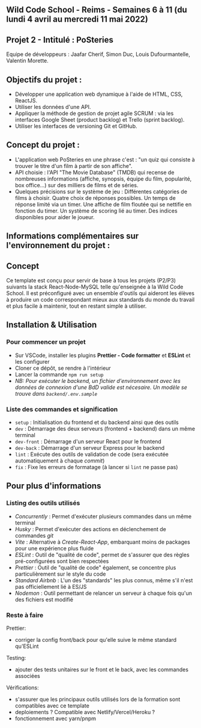 ## Wild Code School - Reims - Semaines 6 à 11 (du lundi 4 avril au mercredi 11 mai 2022)

## Projet 2 - Intitulé : PoSteries

Equipe de développeurs : 
Jaafar Cherif, Simon Duc, Louis Dufourmantelle, Valentin Morette.

## Objectifs du projet :

- Développer une application web dynamique à l'aide de HTML, CSS, ReactJS.
- Utiliser les données d'une API.
- Appliquer la méthode de gestion de projet agile SCRUM : via les interfaces Google Sheet (product backlog) et Trello (sprint backlog).
- Utiliser les interfaces de versioning Git et GitHub.

## Concept du projet : 

- L'application web PoSteries en une phrase c'est : "un quiz qui consiste à trouver le titre d'un film à partir de son affiche".
- API choisie : l'API "The Movie Database" (TMDB) qui recense de nombreuses informations (affiche, synopsis, équipe du film, popularité, box office...) sur des milliers de films et de séries.
- Quelques précisions sur le système de jeu :
        Différentes catégories de films à choisir.
        Quatre choix de réponses possibles.
        Un temps de réponse limité via un timer.
        Une affiche de film floutée qui se nettifie en fonction du timer.
        Un système de scoring lié au timer.
        Des indices disponibles pour aider le joueur.

## Informations complémentaires sur l'environnement du projet :

## Concept

Ce template est conçu pour servir de base à tous les projets (P2/P3) suivants la stack React-Node-MySQL telle qu'enseignée à la Wild Code School. Il est préconfiguré avec un ensemble d'outils qui aideront les élèves à produire un code correspondant mieux aux standards du monde du travail et plus facile à maintenir, tout en restant simple à utiliser.

## Installation & Utilisation

### Pour commencer un projet

- Sur VSCode, installer les plugins **Prettier - Code formatter** et **ESLint** et les configurer
- Cloner ce dépôt, se rendre à l'intérieur
- Lancer la commande `npm run setup`
- _NB: Pour exécuter le backend, un fichier d'environnement avec les données de connexion d'une BdD valide est nécesaire. Un modèle se trouve dans `backend/.env.sample`_

### Liste des commandes et signification

- `setup` : Initialisation du frontend et du backend ainsi que des outils
- `dev` : Démarrage des deux serveurs (frontend + backend) dans un même terminal
- `dev-front` : Démarrage d'un serveur React pour le frontend
- `dev-back` : Démarrage d'un serveur Express pour le backend
- `lint` : Exécute des outils de validation de code (sera exécutée automatiquement à chaque _commit_)
- `fix` : Fixe les erreurs de formatage (à lancer si `lint` ne passe pas)

## Pour plus d'informations

### Listing des outils utilisés

- _Concurrently_ : Permet d'exécuter plusieurs commandes dans un même terminal
- _Husky_ : Permet d'exécuter des actions en déclenchement de commandes _git_
- _Vite_ : Alternative à _Create-React-App_, embarquant moins de packages pour une expérience plus fluide
- _ESLint_ : Outil de "qualité de code", permet de s'assurer que des règles pré-configurées sont bien respectées
- _Prettier_ : Outil de "qualité de code" également, se concentre plus particulièrement sur le style du code
- _Standard Airbnb_ : L'un des "standards" les plus connus, même s'il n'est pas officiellement lié à ES/JS
- _Nodemon_ : Outil permettant de relancer un serveur à chaque fois qu'un des fichiers est modifié

### Reste à faire

Prettier:

- corriger la config front/back pour qu'elle suive le même standard qu'ESLint

Testing:

- ajouter des tests unitaires sur le front et le back, avec les commandes associées

Vérifications:

- s'assurer que les principaux outils utilisés lors de la formation sont compatibles avec ce template
- deploiements ? Compatible avec Netlify/Vercel/Heroku ?
- fonctionnement avec yarn/pnpm
